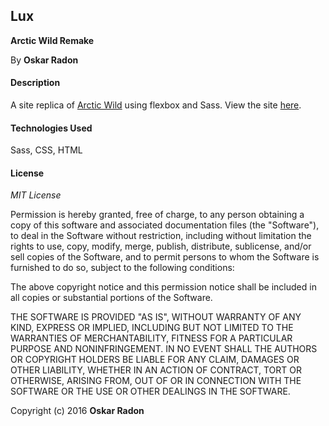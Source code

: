## Lux

**Arctic Wild Remake**

By **Oskar Radon**

#### Description
A site replica of [Arctic Wild](http://arcticwild.com/) using flexbox and Sass. View the site [here](http://oskarradon.github.io/CSS-week4-code-review/).

#### Technologies Used
Sass, CSS, HTML

#### License

*MIT License*

Permission is hereby granted, free of charge, to any person obtaining a copy of this software and associated documentation files (the "Software"), to deal in the Software without restriction, including without limitation the rights to use, copy, modify, merge, publish, distribute, sublicense, and/or sell copies of the Software, and to permit persons to whom the Software is furnished to do so, subject to the following conditions:

The above copyright notice and this permission notice shall be included in all copies or substantial portions of the Software.

THE SOFTWARE IS PROVIDED "AS IS", WITHOUT WARRANTY OF ANY KIND, EXPRESS OR IMPLIED, INCLUDING BUT NOT LIMITED TO THE WARRANTIES OF MERCHANTABILITY, FITNESS FOR A PARTICULAR PURPOSE AND NONINFRINGEMENT. IN NO EVENT SHALL THE AUTHORS OR COPYRIGHT HOLDERS BE LIABLE FOR ANY CLAIM, DAMAGES OR OTHER LIABILITY, WHETHER IN AN ACTION OF CONTRACT, TORT OR OTHERWISE, ARISING FROM, OUT OF OR IN CONNECTION WITH THE SOFTWARE OR THE USE OR OTHER DEALINGS IN THE SOFTWARE.

Copyright (c) 2016 **Oskar Radon**
